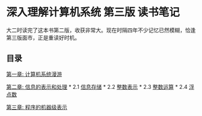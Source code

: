 # 深入理解计算机系统 第三版 读书笔记

大二时读完了这本书第二版，收获非常大。现在时隔四年不少记忆已然模糊，恰逢第三版面市，正是重读好时机。

## 目录

[第一章: 计算机系统漫游](ch1/)

[第二章: 信息的表示和处理](ch2/)
    * 2.1 [信息存储](ch2/s2-1.md)
    * 2.2 [整数表示](ch2/s2-2.md)
    * 2.3 [整数运算](ch2/s2-3.md)
    * 2.4 [浮点数](ch2/s2-4.md)

[第三章: 程序的机器级表示](ch3/)